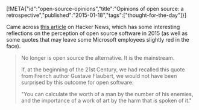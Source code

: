 [!META{"id":"open-source-opinions","title":"Opinions of open source: a retrospective","published":"2015-01-18","tags":["thought-for-the-day"]}]

Came across <a href="http://community.redhat.com/blog/2015/01/quotes-from-open-source-past/">this article</a> on Hacker News, which has some interesting reflections on the perception of open source software in 2015 (as well as some quotes that may leave some Microsoft employees slightly red in the face).

<blockquote>No longer is open source the alternative. It is the mainstream.

If, at the beginning of the 21st Century, we had recalled this quote from French author Gustave Flaubert, we would not have been surprised by this outcome for open software:

"You can calculate the worth of a man by the number of his enemies, and the importance of a work of art by the harm that is spoken of it."</blockquote>
